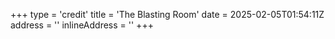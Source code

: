 +++
type = 'credit'
title = 'The Blasting Room'
date = 2025-02-05T01:54:11Z
address = ''
inlineAddress = ''
+++
